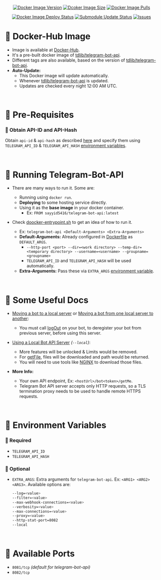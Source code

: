 <p align="center">
  <a href="https://hub.docker.com/r/sayyid5416/telegram-bot-api"><img src="https://img.shields.io/docker/v/sayyid5416/telegram-bot-api?colorA=333a44&colorB=lightblue&label=Version&logo=docker&logoColor=white&sort=semver&plastic" alt="Docker Image Version"></a>
  <a href="https://hub.docker.com/r/sayyid5416/telegram-bot-api"><img src="https://img.shields.io/docker/image-size/sayyid5416/telegram-bot-api?colorA=333a44&colorB=lightblue&label=Size&logo=docker&logoColor=white&sort=semver&plastic" alt="Dcoker Image Size"></a>
  <a href="https://hub.docker.com/r/sayyid5416/telegram-bot-api"><img src="https://img.shields.io/docker/pulls/sayyid5416/telegram-bot-api?colorA=333a44&colorB=lightblue&label=Pulls&logo=docker&logoColor=white&sort=semver&plastic" alt="Docker Image Pulls"></a>
</p>
<p align="center">
  <a href="https://github.com/sayyid5416/telegram-bot-api/actions/workflows/deploy.yml"><img src="https://github.com/sayyid5416/telegram-bot-api/actions/workflows/deploy.yml/badge.svg" alt="Docker Image Deploy Status"></a>
  <a href="https://github.com/sayyid5416/telegram-bot-api/actions/workflows/submodule-update.yml"><img src="https://github.com/sayyid5416/telegram-bot-api/actions/workflows/submodule-update.yml/badge.svg" alt="Submodule Update Status"></a>
  <a href="https://github.com/sayyid5416/telegram-bot-api/issues"><img src="https://img.shields.io/github/issues/sayyid5416/telegram-bot-api?colorA=333a44&colorB=red&logo=github&plastic" alt="Issues"></a>
</p>

# 🔰 Docker-Hub Image
- Image is available at [Docker-Hub](https://hub.docker.com/r/sayyid5416/telegram-bot-api).
- It's a pre-built docker image of [tdlib/telegram-bot-api](https://github.com/tdlib/telegram-bot-api).
- Different tags are also available, based on the version of [tdlib/telegram-bot-api](https://github.com/tdlib/telegram-bot-api).
- **Auto-Update:** 
  - This Docker image will update automatically.
  - Whenever [tdlib/telegram-bot-api](https://github.com/tdlib/telegram-bot-api) is updated.
  - Updates are checked every night 12:00 AM UTC.


<br>


# 🔰 Pre-Requisites

### 💠 Obtain API-ID and API-Hash
Obtain `api-id` & `api-hash` as described [here](https://core.telegram.org/api/obtaining_api_id) and specify them using `TELEGRAM_API_ID` & `TELEGRAM_API_HASH` [environment variables](#-environment-variables).


<br>


# 🔰 Running Telegram-Bot-API
- There are many ways to run it. Some are:
  - Running using `docker run`.
  - **Deploying** to some hosting service directly.
  - Using it as the **base image** in your docker container.
    - Ex: `FROM sayyid5416/telegram-bot-api:latest`

- Check [doocker-entrypoint.sh](../../doocker-entrypoint.sh) to get an idea of how to run it.
  - Ex: `telegram-bot-api <Default-Arguments> <Extra-Arguments>`
  - **Default-Arguments:** Already configured in [Dockerfile](../../Dockerfile) as `DEFAULT_ARGS`.
    - `--http-port <port> --dir=<work directory> --temp-dir=<temporary directory> --username=<username> --groupname=<groupname>`
    - `TELEGRAM_API_ID` and `TELEGRAM_API_HASH` will be used automatically.
  - **Extra-Arguments:** Pass these via `EXTRA_ARGS` [environment variable](#-environment-variables).


<br>


# 🔰 Some Useful Docs
- [Moving a bot to a local server](https://github.com/tdlib/telegram-bot-api#moving-a-bot-to-a-local-server) or [Moving a bot from one local server to another](https://github.com/tdlib/telegram-bot-api#moving-a-bot-from-one-local-server-to-another):
  - You must call [logOut](https://core.telegram.org/bots/api#logout) on your bot, to deregister your bot from previous server, before using this server.

- [Using a Local Bot API Server](https://core.telegram.org/bots/api#using-a-local-bot-api-server) _(`--local`)_:
  - More features will be unlocked & Limits would be removed.
  - For [getFile](https://core.telegram.org/bots/api#getFile), files will be downloaded and path would be returned.
  - You will need to use tools like [NGINX](https://nginx.org/en/) to download those files.

- **More Info:**
  - Your own API endpoint, Ex: `<hostUrl>/bot<token>/getMe`.
  - Telegram Bot API server accepts only HTTP requests, so a TLS termination proxy needs to be used to handle remote HTTPS requests.


<br>


# 🔰 Environment Variables
  ### 💠 Required
  - `TELEGRAM_API_ID`
  - `TELEGRAM_API_HASH`

  ### 💠 Optional
  - `EXTRA_ARGS`: Extra arguments for `telegram-bot-api`. Ex: `<ARG1> <ARG2> <ARG3>`. Available options are:
    ```bash
    --log=<value>
    --filter=<value>
    --max-webhook-connections=<value>
    --verbosity=<value>
    --max-connections=<value>
    --proxy=<value>
    --http-stat-port=8082
    --local
    ```


<br>


# 🔰 Available Ports
  - `8081/tcp` _(default for telegram-bot-api)_
  - `8082/tcp`